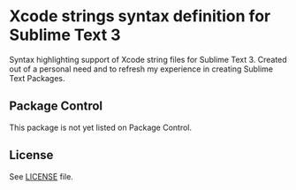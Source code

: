 # Xcode strings syntax definition for Sublime Text 3

Syntax highlighting support of Xcode string files for Sublime Text 3. Created out of a personal need and to refresh my experience in creating Sublime Text Packages.

## Package Control

This package is not yet listed on Package Control.

## License

See [LICENSE](LICENSE) file.
